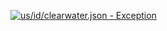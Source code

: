 [![us/id/clearwater.json - Exception](https://img.shields.io/badge/us/id/clearwater.json-Exception-red)](https://github.com/openaddresses/openaddresses/tree/master/sources/us/id/clearwater.json)